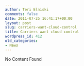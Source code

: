 ```yaml
---
author: Teri Elniski
comments: false
date: 2011-07-25 16:41:17+00:00
layout: post
slug: carriers-want-cloud-control
title: Carriers want cloud control
wordpress_id: 412
old_categories:
- News
---
```


No Content Found
